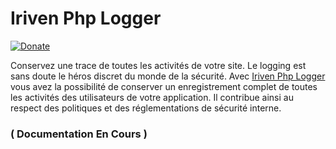 # Iriven Php Logger
[![Donate](https://img.shields.io/badge/Donate-PayPal-green.svg)](https://www.paypal.com/cgi-bin/webscr?cmd=_s-xclick&hosted_button_id=XDCFPNTKUC4TU)

Conservez une trace de toutes les activités de votre site. Le logging est sans doute le héros discret du monde de la sécurité. Avec [Iriven Php Logger](https://github.com/iriven/PhpLogger) vous avez la possibilité de conserver un enregistrement complet de toutes les activités des utilisateurs de votre application. Il contribue ainsi au respect des politiques et des réglementations de sécurité interne.



### ( Documentation En Cours )
